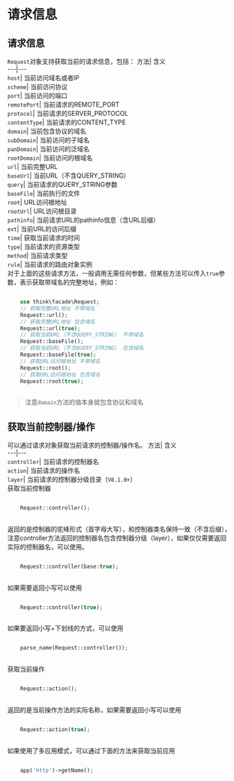 # 请求信息

## 请求信息
`Request`对象支持获取当前的请求信息，包括：
方法| 含义  
---|---  
`host`| 当前访问域名或者IP  
`scheme`| 当前访问协议  
`port`| 当前访问的端口  
`remotePort`| 当前请求的REMOTE_PORT  
`protocol`| 当前请求的SERVER_PROTOCOL  
`contentType`| 当前请求的CONTENT_TYPE  
`domain`| 当前包含协议的域名  
`subDomain`| 当前访问的子域名  
`panDomain`| 当前访问的泛域名  
`rootDomain`| 当前访问的根域名  
`url`| 当前完整URL  
`baseUrl`| 当前URL（不含QUERY_STRING）  
`query`| 当前请求的QUERY_STRING参数  
`baseFile`| 当前执行的文件  
`root`| URL访问根地址  
`rootUrl`| URL访问根目录  
`pathinfo`| 当前请求URL的pathinfo信息（含URL后缀）  
`ext`| 当前URL的访问后缀  
`time`| 获取当前请求的时间  
`type`| 当前请求的资源类型  
`method`| 当前请求类型  
`rule`| 当前请求的路由对象实例  
对于上面的这些请求方法，一般调用无需任何参数，但某些方法可以传入`true`参数，表示获取带域名的完整地址，例如：
```php

    use think\facade\Request;
    // 获取完整URL地址 不带域名
    Request::url();
    // 获取完整URL地址 包含域名
    Request::url(true);
    // 获取当前URL（不含QUERY_STRING） 不带域名
    Request::baseFile();
    // 获取当前URL（不含QUERY_STRING） 包含域名
    Request::baseFile(true);
    // 获取URL访问根地址 不带域名
    Request::root();
    // 获取URL访问根地址 包含域名
    Request::root(true);
    

```
> 注意`domain`方法的值本身就包含协议和域名
## 获取当前控制器/操作
可以通过请求对象获取当前请求的控制器/操作名。
方法| 含义  
---|---  
`controller`| 当前请求的控制器名  
`action`| 当前请求的操作名  
`layer`| 当前请求的控制器分级目录（`V8.1.0+`）  
获取当前控制器
```php

    Request::controller();
    

```
返回的是控制器的驼峰形式（首字母大写），和控制器类名保持一致（不含后缀），注意controller方法返回的控制器名包含控制器分级（layer），如果仅仅需要返回实际的控制器名，可以使用。
```php

    Request::controller(base:true);
    

```
如果需要返回小写可以使用
```php

    Request::controller(true);
    

```
如果要返回小写+下划线的方式，可以使用
```php

    parse_name(Request::controller());
    

```
获取当前操作
```php

    Request::action();
    

```
返回的是当前操作方法的实际名称，如果需要返回小写可以使用
```php

    Request::action(true);
    

```
如果使用了多应用模式，可以通过下面的方法来获取当前应用
```php

    app('http')->getName();
    

```
